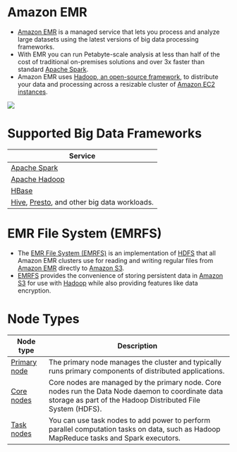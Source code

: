 # Amazon EMR
- [Amazon EMR](https://aws.amazon.com/emr/) is a managed service that lets you process and analyze large datasets using the latest versions of big data processing frameworks.
- With EMR you can run Petabyte-scale analysis at less than half of the cost of traditional on-premises solutions and over 3x faster than standard [Apache Spark](../../../6_BigData/DataProcessing/ApacheSpark/Readme.md). 
- Amazon EMR uses [Hadoop, an open-source framework](../../../6_BigData/ApacheHadoop/Readme.md), to distribute your data and processing across a resizable cluster of [Amazon EC2 instances](../../2_ComputeServices/AmazonEC2/Readme.md).

![](https://fathomtech.io/blog/aws-emr-versus-glue/How-aws-emr-works.png)

# Supported Big Data Frameworks

| Service                                                                                                                                                           |
|-------------------------------------------------------------------------------------------------------------------------------------------------------------------|
| [Apache Spark](../../../6_BigData/DataProcessing/ApacheSpark/Readme.md)                                                                                   |
| [Apache Hadoop](../../../6_BigData/ApacheHadoop/Readme.md)                                                                                                |
| [HBase](../../../3_Databases/11_WideColumn-Databases/ApacheHBase.md)                                                                                       |
| [Hive](../../../6_BigData/DataConsumption/ApacheHive.md), [Presto](../../../6_BigData/DataConsumption/PrestoDB.md), and other big data workloads. |

# EMR File System (EMRFS)
- The [EMR File System (EMRFS)](https://docs.aws.amazon.com/emr/latest/ReleaseGuide/emr-fs.html) is an implementation of [HDFS](../../../11_FileStorages/ApacheHDFS.md) that all Amazon EMR clusters use for reading and writing regular files from [Amazon EMR]() directly to [Amazon S3](../../6_StorageServices/3_S3ObjectStorage/Readme.md). 
- [EMRFS](https://docs.aws.amazon.com/emr/latest/ReleaseGuide/emr-fs.html) provides the convenience of storing persistent data in [Amazon S3](../../6_StorageServices/3_S3ObjectStorage/Readme.md) for use with [Hadoop](../../../6_BigData/ApacheHadoop/Readme.md) while also providing features like data encryption.

# Node Types

| Node type                                                                                              | Description                                                                                                                                                      |
|--------------------------------------------------------------------------------------------------------|------------------------------------------------------------------------------------------------------------------------------------------------------------------|
| [Primary node](https://docs.aws.amazon.com/emr/latest/ManagementGuide/emr-master-core-task-nodes.html) | The primary node manages the cluster and typically runs primary components of distributed applications.                                                          |
| [Core nodes](https://docs.aws.amazon.com/emr/latest/ManagementGuide/emr-master-core-task-nodes.html)   | Core nodes are managed by the primary node. Core nodes run the Data Node daemon to coordinate data storage as part of the Hadoop Distributed File System (HDFS). |
| [Task nodes](https://docs.aws.amazon.com/emr/latest/ManagementGuide/emr-master-core-task-nodes.html)   | You can use task nodes to add power to perform parallel computation tasks on data, such as Hadoop MapReduce tasks and Spark executors.                           |